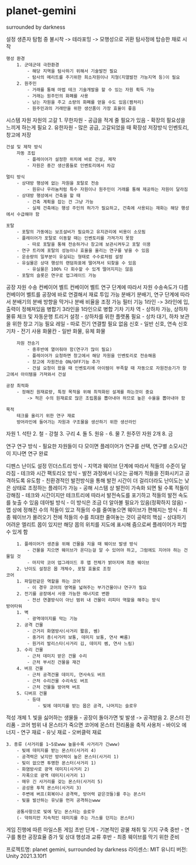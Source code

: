 # planet-gemini
surrounded by darkness



설정
	생존자
		탐험 중 불시착 -> 테라포밍 -> 모행성으로 귀환
		탐사정에 탑승한 채로 시작
			
	행성 환경
		1. 군데군데 극한환경
			- 해당 지역을 탐사하기 위해서 기술발전 필요
			- 탐사의 메리트를 주기위한 희소자원이나 지형(지열발전 가능지역 등)이 필요
		2. 원주민
			- 거래를 통해 마법 테크 기술개발을 할 수 있는 자원 획득 가능
			- 거래는 원주민의 화폐를 사용
			- 남는 자원을 주고 소량의 화폐를 얻을 수도 있음(짬처리)
			- 원주민과의 거래만을 위한 생산품이 가장 효율이 좋음


시스템
	자원
		자원의 고갈
			1. 무한자원
				- 공급을 적게 줄 필요가 있음
				- 확장의 필요성을 느끼게 하는게 필요
			2. 유한자원
				- 많은 공급, 고갈되었을 때 확장성
		저장방식
			인벤토리, 창고에 저장

	건설 및 제작 방식
		자동 조립
			- 플레이어가 설정한 위치에 바로 건설, 제작
			- 자원은 중간 생산품들로 인벤토리에서 차감

	멀티 방식
		- 상대방 행성에 없는 자원을 포탈로 전송
			- 원유나 우라늄처럼 특수 자원이나 원주민이 거래를 통해 제공하는 자원이 달라짐
		- 상대방 행성에서 건축을 할 때
			- 건축 계획을 잡는 건 그냥 가능
			- 실제 건축에는 행성 주인의 허가가 필요하고, 건축에 사용되는 재화는 해당 행성에서 수급해야 함
	
	포탈
		- 포탈의 가동에는 보조설비가 필요하고 유지관리에 비용이 소모됨
		- 플레이어가 포탈로 이동할 때는 인벤토리를 가져가지 못함
			- 따로 포탈을 통해 전송하거나 창고에 보관시켜두고 포탈 이용
		- 연구 트리에 포탈의 성능이나 효율을 올리는 연구를 넣을 수 있음
		- 운송량의 일부분이 유실되는 형태로 수수료처럼 설정
		- 유실물은 상대 행성의 랜덤좌표에 떨어져서 되찾을 수 있음
			- 유실물은 100% 다 회수할 수 있게 떨어지지는 않음
		- 포탈의 슬롯은 연구로 업그레이드 가능

공장
	자원 수송
		컨베이어 벨트
			컨베이어 벨트
				연구 단계에 따라서 자원 수송속도가 다름
				컨베이어 벨트를 공장에 바로 연결해서 재료 투입 가능
			분배기
				분배기, 연구 단계에 따라서 분배기의 분배 방향을 막거나 분배 비율을 조정 가능
				필터 기능
				1라인 -> 3라인에 입, 출력이 정해져있음
			병합기
				3라인을 1라인으로 병합
		기차
			기차 역
				- 상하차 가능, 상하차 물류 체크 및 자동운행 트리거 설정
				- 상하차를 위한 플랫폼 필요
				- 상차 대기, 하차 보관을 위한 창고 기능 필요
			레일
				- 따로 전기 연결할 필요 없음
			신호
				- 일반 신호, 연속 신호
			기차
				- 전기 사용
			화물칸
				- 일반 화물, 유체 화물
			
		자원 전송기
			- 중후반에 열어줘야 함(연구가 많이 필요)
			- 플레이어가 요청하면 창고에서 해당 자원을 인벤토리로 전송해옴
			- 창고에 자원전송 ON/OFF기능 추가
			- 건설 요청이 왔을 때 인벤토리에 아이템이 부족할 때 자동으로 자원전송기가 창고에서 아이템을 가져와서 건설

	공장 최적화
		- 정해진 원재료량, 특정 목적을 위해 최적화된 설계를 하는것이 중요
			-> 적은 수의 원재료로 많은 조립품을 뽑아내야 하므로 높은 수율을 뽑아내야 함

	목적
		테크를 올리기 위한 연구 재료
		방어라인에 들어가는 자원과 구조물을 생산하기 위한 생산라인

자원
	1. 석탄
	2. 철
		- 강철
	3. 구리
	4. 돌
	5. 원유
		- 
	6. 물
	7. 원주민 자원 2개
	8. 금


연구
	연구 방식
		- 필요한 자원들이 다 모이면 플레이어가 연구를 선택, 연구별 소모시간이 지나면 연구 완료


디펜스
	난이도 설정
		민더스트리 방식
			- 지역과 웨이브 단계에 따라서 적들의 수준이 달라짐
			- 테크와 시간
		팩토리오 방식
			- 발전 과정에서 나오는 공해가 적들을 진화시키고 공격하도록 유도함
			- 친환경적인 발전방식을 통해 발전 시간이 더 걸리더라도 난이도는 낮은 상태로 조정하는 플레이가 가능
			- 공해 시스템 상 발전이 가속화 되면 될 수록 적들이 강해짐
			- 테크와 시간이지만 테크트리에 따라서 발전속도를 포기하고 적들의 발전 속도를 늦출 수 있음
		데아빌 방식
			- 이 방식은 조금 더 알아볼 필요가 있음(정확하지 않음)
			- 맵 상에 정해진 수의 적들이 있고 적들의 수를 줄여놓으면 웨이브가 편해지는 방식
			- 최종 웨이브가 몰려오기 전에 적들의 수를 최대한 줄여놓는 것이 공략의 핵심
			- 상대하기 어려운 엘리트 몹이 있지만 해당 몹의 위치를 지도에 표시해 줌으로써 플레이어가 피할 수 있게 함

		1. 플레이어가 생존을 위해 건물을 지을 때 웨이브 발생 방식
			- 건물을 지으면 웨이브가 온다는걸 알 수 있어야 하고, 그럼에도 지어야 하는 건물일 것
			- 마지막 코어 업그레이드 후 맵 전체가 밝아지며 최종 웨이브
		2. 난이도 설정은 몹 개체수, 포탈 효율로 조정
	코어
		1. 파일런같은 역할을 하는 코어
			- 이 경우 코어의 영역을 넓혀주는 부가건물이나 연구가 필요
		2. 전기를 공장에서 사용 가능한 에너지로 변환
			- 전선 연결방식이 아닌 범위 내 건물이 리피터 역할을 해주는 방식
	방어타워
		1. 벽
			- 광역데미지를 막는 기능
		2. 공격 건물
			- 근거리 화염방사(사거리 짧음, 쎔)
			- 중거리 총(사거리 보통, 데미지 보통, 연사 빠름)
			- 원거리 발리스타(사거리 김, 데미지 쎔, 연사 느림)
		3. 수리 건물
			- 근처 데미지 받은 건물 수리
			- 근처 부서진 건물을 재건
		4. 버프 건물
			- 근처 공격건물 데미지, 연사속도 버프
			- 근처 수리건물 수리속도 버프
			- 근처 건물들 방어력 버프
		5. 디버프 건물
			- 등대
				- 빛에 데미지를 받는 몹은 공격, 나머지는 슬로우

적성 개체
	1. 빛을 싫어하는 생물들
		- 공장이 돌아가면 빛 발생 -> 공격받음
	2. 몬스터 전리품
		- 코어 범위 내 몬스터가 죽으면 코어에 몬스터 전리품을 축적
		사용처
			- 바이오 에너지
			- 연구 재료
			- 유닛 재료
			- 오버클럭 재료

	3. 종류 (사거리를 1~5로www 높을수록 사거리가 긴www)
		- 빛에 데미지를 받는 몬스터(사거리 4)
		- 공격력은 낮지만 방어력이 높은 몬스터(사거리 1)
		- 빛이 없으면 투명한 몬스터(사거리 1)
		- 화염방사로 광역 데미지(사거리 2)
		- 자폭으로 광역 데미지(사거리 1)
		- 매우 긴 사거리를 갖는 몬스터(사거리 5)
		- 공성용 투척 몬스터(사거리 3)
		- 주변에 버프(회복이나 공격력, 방어력 같은것들)를 주는 몬스터
		- 빛을 발산하는 유닛을 먼저 공격하는www

		공통사항으로 빛에 닿는 몬스터는 슬로우
		(- 약하지만 지속적인 데미지를 주는 가스를 던지는 몬스터)

게임 진행에 따른 마일스톤
	게임 초반 단계
		- 기본적인 광물 채취 및 기지 구축
	중반
		- 연구를 통한 공장효율 증가 및 상대 행성과 교류
	후반
		- 최종 웨이브를 막기 위한 준비


프로젝트명: planet gemini, surrounded by darkness
라이센스: MIT
유니티 버전: Unity 2021.3.10f1